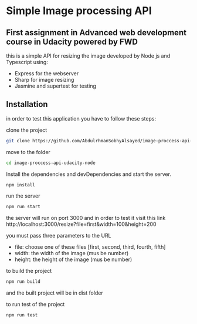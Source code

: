 # Simple Image processing API

## First assignment in Advanced web development course in Udacity powered by FWD

this is a simple API for resizing the image developed by Node js and Typescript using:

- Express for the webserver
- Sharp for image resizing
- Jasmine and supertest for testing

## Installation

in order to test this application you have to follow these steps:

clone the project

```sh
git clone https://github.com/AbdulrhmanSobhyAlsayed/image-proccess-api-udacity-node.git
```

move to the folder

```sh
cd image-proccess-api-udacity-node
```

Install the dependencies and devDependencies and start the server.

```sh
npm install
```

run the server

```sh
npm run start
```

the server will run on port 3000 and in order to test it visit this link http://localhost:3000/resize?file=first&width=100&height=200

you must pass three parameters to the URL

- file: choose one of these files [first, second, third, fourth, fifth]
- width: the width of the image (mus be number)
- height: the height of the image (mus be number)

to build the project

```sh
npm run build
```

and the built project will be in dist folder

to run test of the project

```sh
npm run test
```

